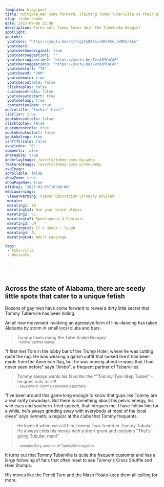 ```yaml
---
template: blog-post
title: Multiple men come forward, claiming Tommy Tuberville as their partner
slug: /tube-snake
date: 2023-09-08 22:00
description: Turns out, Tommy loves doin the TubeSnake Boogie!
spotlight:
youtube:
 youtuber: "https://youtu.be/a4jfiqiIy0A?si=XK35Ce_JuMZqr1Ln"
 youtuber2: 
 youtubeshoworiginal: true
 youtubersuggestion1: ""
 youtubersuggestion2: "https://youtu.be/7vz43MYaCA0"
 youtubersuggestion3: "https://youtu.be/7vz43MYaCA0"
 youtubestart: "70"
 youtubeend: "200"
 youtubemute: true
 youtubecontrols: false
 clicktoplay: false
 customcontrols: false
 youtubeautostart: true
 youtubeloop: true
 contentinvideo: true
audiotitle: "Fuckin' Liar!"
liarliar: true
youtubecontrols: false
clicktoplay: false
customcontrols: true
youtubeautostart: false
youtubeloop: true
isnftforsale: false
svgzindex: "0"
comments: false
shareable: true
underlayImage: /assets/tommy-boys-bg.webp
featuredImage: /assets/tommy-boys-promo.webp
svgImage: 
scrollable: false
showZoom: true
showPageNav: true
nftdrop: "2023-03-05T10:00:00"
mediawarnings:
 viewerwarning: Viewer Discretion Strongly Advised
 marate: 
 marating1: YB
 maratingtx1: Use your brain please
 marating2: SS
 maratingtx2: Spontaneous & Sporadic
 marating3: LH
 maratingtx3: It's Humor - laugh
 marating4: AL
 maratingtx4: Adult Language

tags: 
 - tuberville
 - deviants

---
```

<div class="contentinside" style="">
<!-- <img class="" src="/assets/matt-floating-head.webp" width="100%" style=" z-index:-1; opacity:0;
animation: kariFilter1 6s ease-in-out;
animation-delay: 4s;
animation-iteration-count:infinite;
" /> -->


<!-- <div class="bubble bubble-bottom-left" style="position:absolute; width:; top:30%; left:20vw; display:flex; justify-content:center;backdrop-filter: blur(6px);
animation: bubbleBop 9s ease-in;
animation-delay: 6s;
animation-direction: forwards;
animation-iteration-count:1;
opacity:0;
"><span style="font-size:120%; font-weight:bold;"><span style="font-size:160%; font-weight:bold;"></span></div>


<div class="bubble bubble-bottom-right" style="position:absolute; width:50vw; top:50%; right:20vw; display:block; justify-content:center; font-size:110%;backdrop-filter: blur(6px);
animation: bubbleBop1 10s ease-in;
animation-delay:8s;
animation-direction: forwards;
animation-iteration-count:1;
opacity:0;
"><span style="font-weight:bold;"></span></div> -->


</div>

<style>

@keyframes kariFilter1{
	0% { 
		opacity:0; }

	25% {
		/* -webkit-backdrop-filter: blur(15px); 
		backdrop-filter: blur(15px);  */
		opacity:.3;
	}
	50% {
		transform:translateY(1%);
		/* -webkit-backdrop-filter: blur(6px); 
		backdrop-filter: blur(6px);  */
		opacity:.8;
	}
	75% {
		transform:translateY(-1%);
		/* -webkit-backdrop-filter: blur(12px); 
		backdrop-filter: blur(12px);  */
		opacity:.7;
	}
	100% { 
		transform:translateY(1%);
		/* -webkit-backdrop-filter: blur(8px); 
		backdrop-filter: blur(8px);  */
		opacity:.2;
	}
  }


</style>
<div class="contentbody" style="text-align:left !important; margin-top:0;">
<span style="text-align: center;">



</span>

<br />


## Across the state of Alabama, there are seedy little spots that cater to a unique fetish 


Dozens of gay men have come forward to reveal a dirty little secret that Tommy Tuberville has been hiding. 

 An all new movement involving an agressive form of line-dancing has taken Alabama by storm in small local clubs and bars.



<blockquote>
Tommy loves doing the Tube Snake Boogey!
<br /><span style="font-size:80%;">- former partner claims</span>
 </blockquote>

"I first met Tom in the lobby bar of the Trump Hotel, where he was cutting quite the rug. He was wearing a garish outfit that looked like it had been made from the American flag, but he was moving about in ways that I had never seen before" says "Jimbo", a frequent partner of Tubervilles. 
<blockquote>
Tommy always wants his favorite: the ""Tommy Two-Step Tussel" - he goes nuts for it!!
<br /><span style="font-size:80%;">- says one of Tommy's numerous partners</span> </blockquote>
"I've been around this game long enough to know that guys like Tommy are a real rarity nowadays. But there is something about his pelvic energy, his wild eyes and southern-fried speech, that intrigues me. I have follow him for a while, he's aways grinding away with everybody at most of the local dives" says Kenneth, a regular at the clubs that Tommy frequents.
<blockquote>
He loves it when we call him Tommy Two-Toned or Tommy Tubular. He always ends his moves with a short grunt and exclaims "That's going Tubular, man!"
<br /><br /><span style="font-size:80%;"> - remarks Gary, another of Tuberville's regulars.</span> </blockquote>

It turns out that Tommy Tuberville is quite the frequent customer and has a large following of fans that often meet to see Tommy's Cross Shuffle and Heel Stomps.

His moves like the Pencil Turn and the Mash Potato keep them all calling for more.
















</div>